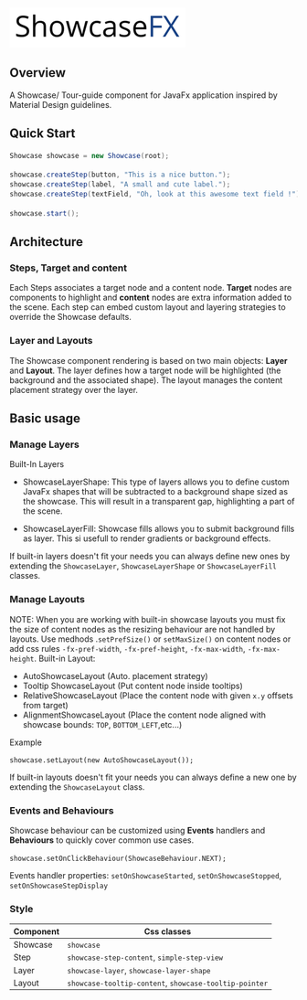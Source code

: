 ![ShowcaseFX](doc/showcasefx.png)

## Overview

A Showcase/ Tour-guide component for JavaFx application inspired by Material Design guidelines.


## Quick Start

```java
Showcase showcase = new Showcase(root);
		
showcase.createStep(button, "This is a nice button.");
showcase.createStep(label, "A small and cute label.");
showcase.createStep(textField, "Oh, look at this awesome text field !");

showcase.start();
```

## Architecture

### Steps, Target and content

Each Steps associates a target node and a content node. **Target** nodes are components to highlight and **content** nodes are extra information added to the scene. 
Each step can embed custom layout and layering strategies to override the Showcase defaults.

### Layer and Layouts

The Showcase component rendering is based on two main objects: **Layer** and **Layout**. The layer defines how a target node will be highlighted (the background and the associated shape). The layout manages the content placement strategy over the layer.


## Basic usage

### Manage Layers

Built-In Layers

- ShowcaseLayerShape: This type of layers allows you to define custom JavaFx shapes that will be  subtracted to a background shape sized as the showcase. This will result in a transparent gap, highlighting a part of the scene.

- ShowcaseLayerFill: Showcase fills allows you to submit background fills as layer. This si usefull to render gradients or background effects.

If built-in layers doesn't fit your needs you can always define new ones by extending the `ShowcaseLayer`, `ShowcaseLayerShape` or `ShowcaseLayerFill` classes.


### Manage Layouts
NOTE: When you are working with built-in showcase layouts you must fix the size of content nodes as the resizing behaviour are not handled by layouts. Use medhods .`setPrefSize()` or  `setMaxSize()` on content nodes or add css rules `-fx-pref-width`, `-fx-pref-height`, `-fx-max-width`, `-fx-max-height`.
Built-in Layout:
- AutoShowcaseLayout (Auto. placement strategy)
- Tooltip ShowcaseLayout (Put content node inside tooltips)
- RelativeShowcaseLayout (Place the content node with given `x.y` offsets from target)
- AlignmentShowcaseLayout (Place the content node aligned with showcase bounds: `TOP`, `BOTTOM_LEFT`,etc...)

Example
```
showcase.setLayout(new AutoShowcaseLayout());
```

If built-in layouts doesn't fit your needs you can always define a new one by extending the `ShowcaseLayout` class.


### Events and Behaviours

Showcase behaviour can be customized using **Events** handlers and **Behaviours** to quickly cover common use cases.

`showcase.setOnClickBehaviour(ShowcaseBehaviour.NEXT);`

Events handler properties: `setOnShowcaseStarted`, `setOnShowcaseStopped`, `setOnShowcaseStepDisplay`



### Style


| Component | Css classes                                            |
|-----------|--------------------------------------------------------|
| Showcase  | `showcase`                                             |
| Step      | `showcase-step-content`, `simple-step-view`            |
| Layer     | `showcase-layer`, `showcase-layer-shape`               |
| Layout    | `showcase-tooltip-content`, `showcase-tooltip-pointer` |

